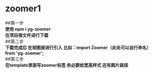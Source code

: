 # zoomer1
##第一步<br>
**使用 npm i yg-zoomer <br>在项目根文件进行下载**<br>
##第二步<br>
**下载完成后 在视图层进行引入 比如：import Zoomer（此处可以自行命名） from 'yg-zoomer';**<br>
##第三步<br>
**在template里面写zoomer标签 务必要给宽高样式 还有图片路径**
